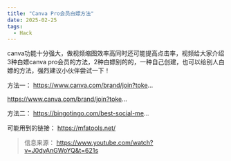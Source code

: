 ```yaml
---
title: "Canva Pro会员白嫖方法"
date: 2025-02-25
tags:
  - Hack
---
```


canva功能十分强大，做视频缩图效率高同时还可能提高点击率，视频给大家介绍3种白嫖canva pro会员的方法，2种白嫖别的的，一种自己创建，也可以给别人白嫖的方法，强烈建议小伙伴尝试一下！

方法一：
https://www.canva.com/brand/join?toke...

https://www.canva.com/brand/join?toke...

方法二：
https://bingotingo.com/best-social-me...

可能用到的链接：
https://mfatools.net/

> 信息来源： https://www.youtube.com/watch?v=J0dyAnGWoYQ&t=621s
